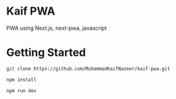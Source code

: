 # Kaif PWA

PWA using Next.js, next-pwa, javascript

# Getting Started

```bash
git clone https://github.com/MuhammadKaifNazeer/kaif-pwa.git
```

```bash
npm install
```

```bash
npm run dev
```
